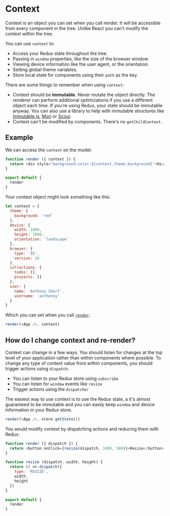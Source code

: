 # Context

Context is an object you can set when you call render. It will be accessible from every component in the tree. Unlike React you can't modify the context within the tree.

You can use `context` to:

* Access your Redux state throughout the tree.
* Passing in `window` properties, like the size of the browser window.
* Viewing device information like the user agent, or the orientation.
* Setting global theme variables.
* Store local state for components using their `path` as the key.

There are some things to remember when using `context`:

* Context should be **immutable**. Never mutate the object directly. The renderer can perform additional optimizations if you use a different object each time. If you're using Redux, your state should be immutable anyway. You can also use a library to help with immutable structures like [Immutable.js], [Mori] or [Scour].
* Context can't be modified by components. There's no `getChildContext`.

[Immutable.js]: https://github.com/facebook/immutable-js
[Mori]: https://github.com/swannodette/mori
[Scour]: http://ricostacruz.com/scour/

## Example

We can access the `context` on the model:

```js
function render ({ context }) {
  return <div style="background-color:${context.theme.background}">Hi</div>
}

export default {
  render
}
```

Your context object might look something like this:

```js
let context = {
  theme: {
    background: 'red'
  },
  device: {
    width: 1000,
    height: 1000,
    orientation: 'landscape'
  },
  browser: {
    type: 'IE',
    version: 10
  },
  collections: {
    todos: [],
    projects: []
  },
  user: {
    name: 'Anthony Short',
    username: 'anthoney'
  }
}
```

Which you can set when you call [`render`](../api/dom):

```js
render(<App />, context)
```

## How do I change context and re-render?

Context can change in a few ways. You should listen for changes at the top level of your application rather than within components where possible. To change any type of context value from within components, you should trigger actions using `dispatch`.

* You can listen to your Redux store using `subscribe`
* You can listen for `window` events like `resize`
* Trigger actions using the `dispatcher`

The easiest way to use context is to use the Redux state, a it's almost guaranteed to be immutable and you can easily keep `window` and device information in your Redux store.

```js
render(<App />, store.getState())
```

You would modify context by dispatching actions and reducing them with Redux:

```js
function render ({ dispatch }) {
  return <button onClick={resize(dispatch, 1000, 500)}>Resize</button>
}

function resize (dispatch, width, height) {
  return () => dispatch({
    type: 'RESIZE',
    width,
    height
  })
}

export default {
  render
}
```
